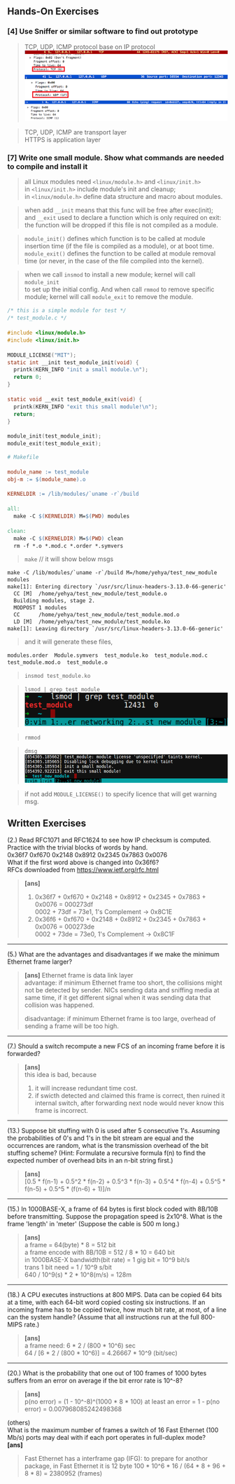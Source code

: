 ## Hands-On Exercises ##

### [4] Use Sniffer or similar software to find out prototype ###
> TCP, UDP, ICMP protocol base on IP protocol  
![3.png](images/3.png)  
![4.png](images/4.png)  
![5.png](images/5.png)  

> TCP, UDP, ICMP are transport layer  
> HTTPS is application layer

### [7] Write one small module. Show what commands are needed to compile and install it ###

> all Linux modules need `<linux/module.h>` and `<linux/init.h>`  
> in `<linux/init.h>` include module's init and cleanup;  
> in `<linux/module.h>` define data structure and macro about modules.  

> when add `__init` means that this func will be free after exec(init);  
> and `__exit` used to declare a function which is only required on exit: 
> the function will be dropped if this file is not compiled as a module.

> `module_init()` defines which function is to be called at module insertion time 
> (if the file is compiled as a module), or at boot time.  
> `module_exit()` defines the function to be called at module removal time 
> (or never, in the case of the file compiled into the kernel).

> when we call `insmod` to install a new module; kernel will call `module_init`  
> to set up the initial config.
> And when call `rmmod` to remove specific module; kernel will call `module_exit` 
> to remove the module.

```c
/* this is a simple module for test */
/* test_module.c */

#include <linux/module.h>
#include <linux/init.h>

MODULE_LICENSE("MIT");
static int __init test_module_init(void) {
  printk(KERN_INFO "init a small module.\n");
  return 0;
}

static void __exit test_module_exit(void) {
  printk(KERN_INFO "exit this small module!\n");
  return;
}

module_init(test_module_init);
module_exit(test_module_exit);
```

```makefile
# Makefile

module_name := test_module
obj-m := $(module_name).o

KERNELDIR := /lib/modules/`uname -r`/build

all:
  make -C $(KERNELDIR) M=$(PWD) modules

clean:
  make -C $(KERNELDIR) M=$(PWD) clean
  rm -f *.o *.mod.c *.order *.symvers
```

> `make`  // it will show below msgs

```text
make -C /lib/modules/`uname -r`/build M=/home/yehya/test_new_module modules
make[1]: Entering directory `/usr/src/linux-headers-3.13.0-66-generic'
  CC [M]  /home/yehya/test_new_module/test_module.o
  Building modules, stage 2.
  MODPOST 1 modules
  CC      /home/yehya/test_new_module/test_module.mod.o
  LD [M]  /home/yehya/test_new_module/test_module.ko
make[1]: Leaving directory `/usr/src/linux-headers-3.13.0-66-generic'
```
> and it will generate these files,

```text
modules.order  Module.symvers  test_module.ko  test_module.mod.c  
test_module.mod.o  test_module.o
```

> `insmod test_module.ko`

> `lsmod | grep test_module`  
![2.png](images/2.png)

> `rmmod`

> `dmsg`  
![1.png](images/1.png)  

> if not add `MODULE_LICENSE()` to specify licence that will get warning msg.  

## Written Exercises ##

(2.) Read RFC1071 and RFC1624 to see how IP checksum is computed. Practice with 
the trivial blocks of words by hand.  
0x36f7    0xf670    0x2148   0x8912   0x2345  0x7863  0x0076  
What if the first word above is changed into 0x36f6?  
RFCs downloaded from https://www.ietf.org/rfc.html

> **[ans]**  
> 1. 0x36f7 + 0xf670 + 0x2148 + 0x8912 + 0x2345 + 0x7863 + 0x0076 = 000273df  
0002 + 73df = 73e1, 1's Complement -> 0x8C1E  
> 2. 0x36f6 + 0xf670 + 0x2148 + 0x8912 + 0x2345 + 0x7863 + 0x0076 = 000273de  
0002 + 73de = 73e0, 1's Complement -> 0x8C1F

-----

(5.) What are the advantages and disadvantages if we make the minimum Ethernet 
frame larger?  

> **[ans]** Ethernet frame is data link layer  
> advantage: if minimum Ethernet frame too short, the collisions might not be
> detected by sender. NICs sending data and sniffing media at same time, if it 
> get different signal when it was sending data that collision was happened.  
>  
> disadvantage: if minimum Ethernet frame is too large, overhead of sending a frame 
> will be too high.

-----

(7.) Should a switch recompute a new FCS of an incoming frame before it is 
forwarded?

> **[ans]**  
> this idea is bad, because  
> 1. it will increase redundant time cost.  
> 2. if swicth detected and claimed this frame is correct, then ruined it internal 
> switch, after forwarding next node would never know this frame is incorrect.

-----

(13.) Suppose bit stuffing with 0 is used after 5 consecutive 1's. Assuming the 
probabilities of 0's and 1's in the bit stream are equal and the occurrences 
are random, what is the transmission overhead of the bit stuffing scheme? 
(Hint: Formulate a recursive formula f(n) to find the expected number of 
overhead bits in an n-bit string first.)

> **[ans]**  
> [0.5 * f(n-1) + 0.5^2 * f(n-2) + 0.5^3 * f(n-3) + 0.5^4 * f(n-4) + 0.5^5 * f(n-5) + 0.5^5 * (f(n-6) + 1)]/n

-----

(15.) In 1000BASE-X, a frame of 64 bytes is first block coded with 8B/10B 
before transmitting. Suppose the propagation speed is 2x10^8. What is the frame 
'length' in 'meter' (Suppose the cable is 500 m long.)

> **[ans]**  
> a frame = 64(byte) * 8 = 512 bit  
> a frame encode with 8B/10B = 512 / 8 * 10 = 640 bit  
> in 1000BASE-X bandwidth(bit rate) = 1 gig bit = 10^9 bit/s  
> trans 1 bit need = 1 / 10^9 s/bit  
> 640 / 10^9(s) * 2 * 10^8(m/s) = 128m  

-----

(18.) A CPU executes instructions at 800 MIPS. Data can be copied 64 bits at a 
time, with each 64-bit word copied costing six instructions. If an incoming 
frame has to be copied twice, how much bit rate, at most, of a line can the 
system handle? (Assume that all instructions run at the full 800-MIPS rate.)

> **[ans]**  
> a frame need: 6 * 2 / (800 * 10^6) sec  
> 64 / [6 * 2 / (800 * 10^6)] = 4.26667 * 10^9 (bit/sec)

-----

(20.) What is the probability that one out of 100 frames of 1000 bytes suffers 
from an error on average if the bit error rate is 10^-8?

> **[ans]**  
> p(no error) = (1 - 10^-8)^(1000 * 8 * 100)
> at least an error = 1 - p(no error) = 0.007968085242498368

(others)  
What is the maximum number of frames a switch of 16 Fast Ethernet (100 Mb/s) 
ports may deal with if each port operates in full-duplex mode?  
**[ans]**  
> Fast Ethernet has a interframe gap (IFG): to prepare for anothor package,
in Fast Ethernet it is 12 byte
> 100 * 10^6 * 16 / (64 * 8 + 96 + 8 * 8) = 2380952 (frames)

